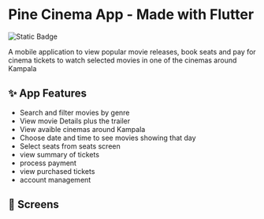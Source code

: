 # Pine Cinema App - Made with Flutter

![Static Badge](https://img.shields.io/badge/Made%20with%20-%20Flutter%20-blue?style=for-the-badge)

A mobile application to view popular movie releases, book seats and pay for cinema tickets to watch selected movies in one of the cinemas around Kampala

## :sparkles: App Features

- Search and filter movies by genre
- View movie Details plus the trailer
- View avaible cinemas around Kampala
- Choose date and time to see movies showing that day
- Select seats from seats screen
- view summary of tickets
- process payment
- view purchased tickets
- account management

## :iphone: Screens
